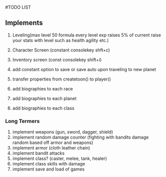 #TODO LIST
## Implements
1. Leveling(max level 50 formula every level exp raises 5% of current raise your stats with level such as health agility etc.)
2. Character Screen (constant consolekey shft+c)
3. Inventory screen (const consolekey shift+i)
4. add constant option to save or save auto upon traveling to new planet
5. transfer properties from createtoon() to player()


1. add biographies to each race
2. add biographies to each planet
3. add biographies to each class

### Long Termers
1. implement weapons (gun, sword, dagger, shield)
2. implement random damage counter (fighting with bandits damage random based off armor and weapons)
3. implement armor (cloth leather chain)
4. implement bandit attacks
5. implement class? (caster, melee, tank, healer)
6. implement class skills with damage
7. implement save and load of games